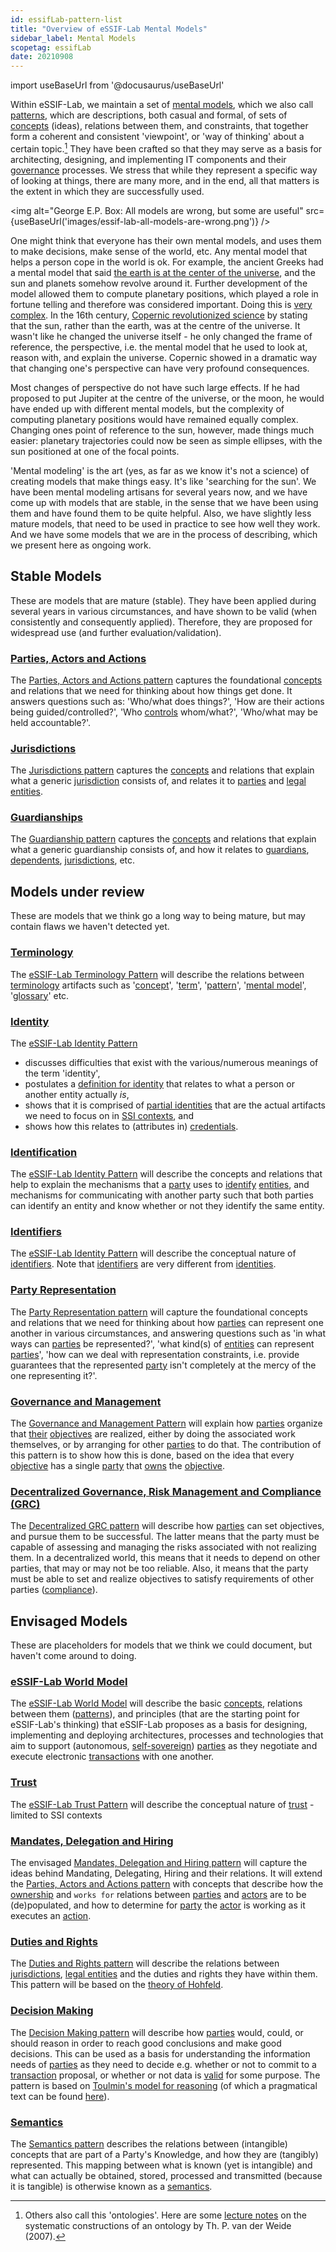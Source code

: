 ```yaml
---
id: essifLab-pattern-list
title: "Overview of eSSIF-Lab Mental Models"
sidebar_label: Mental Models
scopetag: essifLab
date: 20210908
---
```


import useBaseUrl from '@docusaurus/useBaseUrl'

Within eSSIF-Lab, we maintain a set of [mental models](https://en.wikipedia.org/wiki/Mental_model), which we also call [patterns](@), which are descriptions, both casual and formal, of sets of [concepts](@) (ideas), relations between them, and constraints, that together form a coherent and consistent 'viewpoint', or 'way of thinking' about a certain topic.[^1]  They have been crafted so that they may serve as a basis for architecting, designing, and implementing IT components and their [governance](@) processes.
We stress that while they represent a specific way of looking at things, there are many more, and in the end, all that matters is the extent in which they are successfully used.

[^1]: Others also call this 'ontologies'. Here are some [lecture notes](http://www.cs.ru.nl/~tvdw/DM/LectureNotesA.pdf) on the systematic constructions of an ontology by Th. P. van der Weide (2007).

<img
  alt="George E.P. Box: All models are wrong, but some are useful"
  src={useBaseUrl('images/essif-lab-all-models-are-wrong.png')}
/>

One might think that everyone has their own mental models, and uses them to make decisions, make sense of the world, etc. Any mental model that helps a person cope in the world is ok. For example, the ancient Greeks had a mental model that said [the earth is at the center of the universe](https://oxfordre.com/planetaryscience/view/10.1093/acrefore/9780190647926.001.0001/acrefore-9780190647926-e-46#acrefore-9780190647926-e-46-div2-2), and the sun and planets somehow revolve around it. Further development of the model allowed them to compute planetary positions, which played a role in fortune telling and therefore was considered important. Doing this is [very complex](https://www.nature.com/articles/s41598-021-84310-w). In the 16th century, [Copernic revolutionized science](https://www.britannica.com/topic/Copernican-Revolution) by stating that the sun, rather than the earth, was at the centre of the universe. It wasn't like he changed the universe itself - he only changed the frame of reference, the perspective, i.e. the mental model that he used to look at, reason with, and explain the universe. Copernic showed in a dramatic way that changing one's perspective can have very profound consequences.

Most changes of perspective do not have such large effects. If he had proposed to put Jupiter at the centre of the universe, or the moon, he would have ended up with different mental models, but the complexity of computing planetary positions would have remained equally complex. Changing ones point of reference to the sun, however, made things much easier: planetary trajectories could now be seen as simple ellipses, with the sun positioned at one of the focal points.

'Mental modeling' is the art (yes, as far as we know it's not a science) of creating models that make things easy. It's like 'searching for the sun'. We have been mental modeling artisans for several years now, and we have come up with models that are stable, in the sense that we have been using them and have found them to be quite helpful. Also, we have slightly less mature models, that need to be used in practice to see how well they work. And we have some models that we are in the process of describing, which we present here as ongoing work.


## Stable Models

These are models that are mature (stable). They have been applied during several years in various circumstances, and have shown to be valid (when consistently and consequently applied). Therefore, they are proposed for widespread use (and further evaluation/validation).

### [Parties, Actors and Actions](./terms/pattern-party-actor-action)
The [Parties, Actors and Actions pattern](./terms/pattern-party-actor-action) captures the foundational [concepts](@) and relations that we need for thinking about how things get done. It answers questions such as: 'Who/what does things?', 'How are their actions being guided/controlled?', 'Who [controls](controller@) whom/what?', 'Who/what may be held accountable?'.

### [Jurisdictions](./terms/pattern-jurisdiction)
The [Jurisdictions pattern](./terms/pattern-jurisdiction) captures the [concepts](@) and relations that explain what a generic [jurisdiction](@) consists of, and relates it to [parties](@) and [legal entities](legal-entity@).

### [Guardianships](./terms/pattern-guardianship)
The [Guardianship pattern](./terms/pattern-guardianship) captures the [concepts](@) and relations that explain what a generic guardianship consists of, and how it relates to [guardians](@), [dependents](@), [jurisdictions](@), etc.

## Models under review

These are models that we think go a long way to being mature, but may contain flaws we haven't detected yet.
### [Terminology](./terms/pattern-terminology)
The [eSSIF-Lab Terminology Pattern](./terms/pattern-terminology) will describe the relations between [terminology](@) artifacts such as '[concept](@)', '[term](@)', '[pattern](@)', '[mental model](pattern@)', '[glossary](@)' etc.

### [Identity](./terms/pattern-identity)
The [eSSIF-Lab Identity Pattern](./terms/pattern-identity)
- discusses difficulties that exist with the various/numerous meanings of the term 'identity',
- postulates a [definition for identity](identity@) that relates to what a person or another entity actually _is_,
- shows that it is comprised of [partial identities](partial-identity@) that are the actual artifacts we need to focus on in [SSI contexts](self-sovereign-identity@), and
- shows how this relates to (attributes in) [credentials](@).

### [Identification](./terms/pattern-identification)
The [eSSIF-Lab Identity Pattern](./terms/pattern-identification) will describe the concepts and relations that help to explain the mechanisms that a [party](@) uses to [identify](@) [entities](@), and mechanisms for communicating with another party such that both parties can identify an entity and know whether or not they identify the same entity.

### [Identifiers](./terms/pattern-identifier)
The [eSSIF-Lab Identity Pattern](./terms/pattern-identifier) will describe the conceptual nature of [identifiers](@). Note that [identifiers](@) are very different from [identities](@).

### [Party Representation](./terms/pattern-party-representation)
The [Party Representation pattern](./terms/pattern-party-representation) will capture the foundational concepts and relations that we need for thinking about how [parties](@) can represent one another in various circumstances, and answering questions such as 'in what ways can [parties](@) be represented?', 'what kind(s) of [entities](@) can represent [parties](@)', 'how can we deal with representation constraints, i.e. provide guarantees that the represented [party](@) isn't completely at the mercy of the one representing it?'.

### [Governance and Management](./terms/pattern-governance-and-management)
The [Governance and Management Pattern](./terms/pattern-governance-and-management) will explain how [parties](@) organize that [their](owner@) [objectives](@) are realized, either by doing the associated work themselves, or by arranging for other [parties](@) to do that. The contribution of this pattern is to show how this is done, based on the idea that every [objective](@) has a single [party](@) that [owns](@) the [objective](@).

### [Decentralized Governance, Risk Management and Compliance (GRC)](./terms/pattern-decentralized-grc)
The [Decentralized GRC pattern](./terms/pattern-decentralized-grc) will describe how [parties](@) can set objectives, and pursue them to be successful. The latter means that the party must be capable of assessing and managing the risks associated with not realizing them. In a decentralized world, this means that it needs to depend on other parties, that may or may not be too reliable. Also, it means that the party must be able to set and realize objectives to satisfy requirements of other parties ([compliance](@)).

## Envisaged Models

These are placeholders for models that we think we could document, but haven't come around to doing.

### [eSSIF-Lab World Model](./terms/pattern-world-model)
The [eSSIF-Lab World Model](./terms/pattern-world-model) will describe the basic [concepts](@), relations between them ([patterns](@)), and principles (that are the starting point for eSSIF-Lab's thinking) that eSSIF-Lab proposes as a basis for designing, implementing and deploying architectures, processes and technologies that aim to support (autonomous, [self-sovereign](self-sovereignty@)) [parties](@) as they negotiate and execute electronic [transactions](@) with one another.

### [Trust](./terms/pattern-trust)
The [eSSIF-Lab Trust Pattern](./terms/pattern-trust) will describe the conceptual nature of [trust](@) - limited to SSI contexts
### [Mandates, Delegation and Hiring](./terms/pattern-mandates-delegation-hiring)
The envisaged [Mandates, Delegation and Hiring pattern](./terms/pattern-mandates-delegation-hiring) will capture the ideas behind Mandating, Delegating, Hiring and their relations. It will extend the [Parties, Actors and Actions pattern](./terms/pattern-party-actor-action) with concepts that describe how the [ownership](@) and `works for` relations between [parties](@) and [actors](@) are to be (de)populated, and how to determine for [party](@) the [actor](@) is working as it executes an [action](@).

### [Duties and Rights](./terms/pattern-duties-and-rights)
The [Duties and Rights pattern](./terms/pattern-duties-and-rights) will describe the relations between [jurisdictions](@), [legal entities](legal-entity@) and the duties and rights they have within them. This pattern will be based on the [theory of Hohfeld](https://plato.stanford.edu/entries/rights/#FormRighHohfAnalSyst).

### [Decision Making](./terms/pattern-decision-making)
The [Decision Making pattern](./terms/pattern-decision-making) will describe how [parties](@) would, could, or should reason in order to reach good conclusions and make good decisions. This can be used as a basis for understanding the information needs of  [parties](@) as they need to decide e.g. whether or not to commit to a [transaction](@) proposal, or whether or not data is [valid](validate@) for some purpose. The pattern is based on [Toulmin's model for reasoning](https://www.cambridge.org/core/books/uses-of-argument/26CF801BC12004587B66778297D5567C) (of which a pragmatical text can be found [here](https://owl.purdue.edu/owl/general_writing/academic_writing/historical_perspectives_on_argumentation/toulmin_argument.html)).

### [Semantics](./terms/pattern-semantics)
The [Semantics pattern](./terms/pattern-semantics) describes the relations between (intangible) concepts that are part of a Party's Knowledge, and how they are (tangibly) represented. This mapping between what is known (yet is intangible) and what can actually be obtained, stored, processed and transmitted (because it is tangible) is otherwise known as a [semantics](@).
